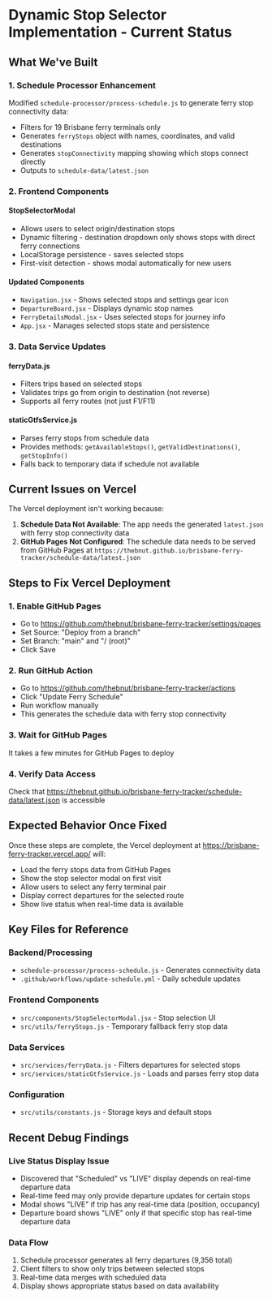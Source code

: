# Dynamic Stop Selector Implementation - Current Status

## What We've Built

### 1. Schedule Processor Enhancement
Modified `schedule-processor/process-schedule.js` to generate ferry stop connectivity data:
- Filters for 19 Brisbane ferry terminals only
- Generates `ferryStops` object with names, coordinates, and valid destinations
- Generates `stopConnectivity` mapping showing which stops connect directly
- Outputs to `schedule-data/latest.json`

### 2. Frontend Components

#### StopSelectorModal
- Allows users to select origin/destination stops
- Dynamic filtering - destination dropdown only shows stops with direct ferry connections
- LocalStorage persistence - saves selected stops
- First-visit detection - shows modal automatically for new users

#### Updated Components
- `Navigation.jsx` - Shows selected stops and settings gear icon
- `DepartureBoard.jsx` - Displays dynamic stop names
- `FerryDetailsModal.jsx` - Uses selected stops for journey info
- `App.jsx` - Manages selected stops state and persistence

### 3. Data Service Updates

#### ferryData.js
- Filters trips based on selected stops
- Validates trips go from origin to destination (not reverse)
- Supports all ferry routes (not just F1/F11)

#### staticGtfsService.js
- Parses ferry stops from schedule data
- Provides methods: `getAvailableStops()`, `getValidDestinations()`, `getStopInfo()`
- Falls back to temporary data if schedule not available

## Current Issues on Vercel

The Vercel deployment isn't working because:

1. **Schedule Data Not Available**: The app needs the generated `latest.json` with ferry stop connectivity data
2. **GitHub Pages Not Configured**: The schedule data needs to be served from GitHub Pages at `https://thebnut.github.io/brisbane-ferry-tracker/schedule-data/latest.json`

## Steps to Fix Vercel Deployment

### 1. Enable GitHub Pages
- Go to https://github.com/thebnut/brisbane-ferry-tracker/settings/pages
- Set Source: "Deploy from a branch"
- Set Branch: "main" and "/ (root)"
- Click Save

### 2. Run GitHub Action
- Go to https://github.com/thebnut/brisbane-ferry-tracker/actions
- Click "Update Ferry Schedule"
- Run workflow manually
- This generates the schedule data with ferry stop connectivity

### 3. Wait for GitHub Pages
It takes a few minutes for GitHub Pages to deploy

### 4. Verify Data Access
Check that https://thebnut.github.io/brisbane-ferry-tracker/schedule-data/latest.json is accessible

## Expected Behavior Once Fixed

Once these steps are complete, the Vercel deployment at https://brisbane-ferry-tracker.vercel.app/ will:
- Load the ferry stops data from GitHub Pages
- Show the stop selector modal on first visit
- Allow users to select any ferry terminal pair
- Display correct departures for the selected route
- Show live status when real-time data is available

## Key Files for Reference

### Backend/Processing
- `schedule-processor/process-schedule.js` - Generates connectivity data
- `.github/workflows/update-schedule.yml` - Daily schedule updates

### Frontend Components
- `src/components/StopSelectorModal.jsx` - Stop selection UI
- `src/utils/ferryStops.js` - Temporary fallback ferry stop data

### Data Services
- `src/services/ferryData.js` - Filters departures for selected stops
- `src/services/staticGtfsService.js` - Loads and parses ferry stop data

### Configuration
- `src/utils/constants.js` - Storage keys and default stops

## Recent Debug Findings

### Live Status Display Issue
- Discovered that "Scheduled" vs "LIVE" display depends on real-time departure data
- Real-time feed may only provide departure updates for certain stops
- Modal shows "LIVE" if trip has any real-time data (position, occupancy)
- Departure board shows "LIVE" only if that specific stop has real-time departure data

### Data Flow
1. Schedule processor generates all ferry departures (9,356 total)
2. Client filters to show only trips between selected stops
3. Real-time data merges with scheduled data
4. Display shows appropriate status based on data availability